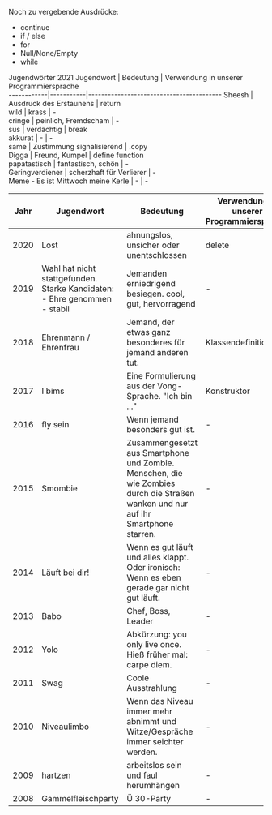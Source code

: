 Noch zu vergebende Ausdrücke:  
- continue
- if / else
- for
- Null/None/Empty
- while

Jugendwörter 2021
Jugendwort | Bedeutung | Verwendung in unserer Programmiersprache  
------------|-----------|-----------------------------------------
Sheesh | Ausdruck des Erstaunens | return  
wild | krass | -  
cringe | peinlich, Fremdscham | -  
sus | verdächtig | break  
akkurat | - | -  
same | Zustimmung signalisierend | .copy  
Digga | Freund, Kumpel | define function  
papatastisch | fantastisch, schön | -  
Geringverdiener | scherzhaft für Verlierer | -  
Meme - Es ist Mittwoch meine Kerle | - | -  
  
Jahr | Jugendwort | Bedeutung | Verwendung in unserer Programmiersprache  
-----|------------|-----------|-----------------------------------------
2020 | Lost       | ahnungslos, unsicher oder unentschlossen | delete  
2019 | Wahl hat nicht stattgefunden.  Starke Kandidaten:  - Ehre genommen  - stabil  | Jemanden erniedrigend besiegen.  cool, gut, hervorragend  | -   
2018 | Ehrenmann / Ehrenfrau | Jemand, der etwas ganz besonderes für jemand anderen tut. | Klassendefinition  
2017 | I bims | Eine Formulierung aus der Vong-Sprache. "Ich bin ..." | Konstruktor  
2016 | fly sein | Wenn jemand besonders gut ist. | -  
2015 | Smombie | Zusammengesetzt aus Smartphone und Zombie. Menschen, die wie Zombies durch die Straßen wanken und nur auf ihr Smartphone starren. | -  
2014 | Läuft bei dir! | Wenn es gut läuft und alles klappt. Oder ironisch: Wenn es eben gerade gar nicht gut läuft. | -  
2013 | Babo | Chef, Boss, Leader | -  
2012 | Yolo | Abkürzung: you only live once. Hieß früher mal: carpe diem. | -  
2011 | Swag | Coole Ausstrahlung | -  
2010 | Niveaulimbo | Wenn das Niveau immer mehr abnimmt und Witze/Gespräche immer seichter werden. | -  
2009 | hartzen | arbeitslos sein und faul herumhängen | -  
2008 | Gammelfleischparty | Ü 30-Party | -  
